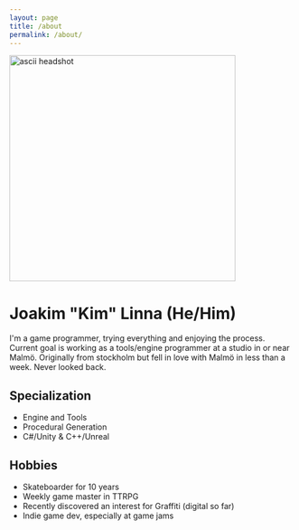 ```yaml
---
layout: page
title: /about
permalink: /about/
---
```

<img src="../assets/images/about/ascii_headshot_2.png" alt="ascii headshot" width="400"/>

# Joakim "Kim" Linna (He/Him)

I'm a game programmer, trying everything and enjoying the process. Current goal is working as a tools/engine programmer at a studio in or near Malmö. Originally from stockholm but fell in love with Malmö in less than a week. Never looked back.


## Specialization
- Engine and Tools
- Procedural Generation
- C#/Unity & C++/Unreal

## Hobbies
- Skateboarder for 10 years 
- Weekly game master in TTRPG 
- Recently discovered an interest for Graffiti (digital so far)
- Indie game dev, especially at game jams